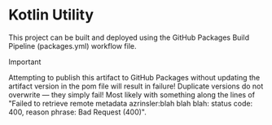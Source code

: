 # Kotlin Utility

This project can be built and deployed using the GitHub Packages Build Pipeline (packages.yml) workflow file.

> [!Important]
> Attempting to publish this artifact to GitHub Packages without updating the artifact version in the pom file will 
> result in failure! Duplicate versions do not overwrite — they simply fail! Most likely with something along the lines 
> of "Failed to retrieve remote metadata azrinsler:blah blah blah: status code: 400, reason phrase: Bad Request (400)".